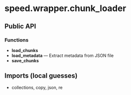 # speed.wrapper.chunk_loader

## Public API


### Functions
- **load_chunks**
- **load_metadata** — Extract metadata from JSON file
- **save_chunks**

## Imports (local guesses)
- collections, copy, json, re